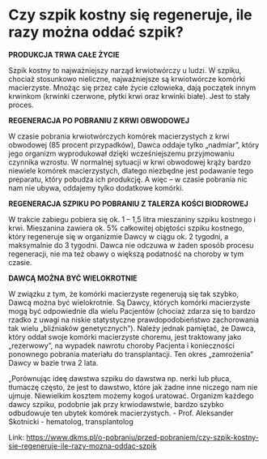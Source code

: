 # Czy szpik kostny się regeneruje, ile razy można oddać szpik?

**PRODUKCJA TRWA CAŁE ŻYCIE**


Szpik kostny to najważniejszy narząd krwiotwórczy u ludzi. W szpiku, chociaż stosunkowo nieliczne, najważniejsze są krwiotwórcze komórki macierzyste. Mnożąc się przez całe życie człowieka, dają początek innym krwinkom (krwinki czerwone, płytki krwi oraz krwinki białe). Jest to stały proces.  

  

**REGENERACJA PO POBRANIU Z KRWI OBWODOWEJ**


W czasie pobrania krwiotwórczych komórek macierzystych z krwi obwodowej (85 procent przypadków), Dawca oddaje tylko „nadmiar”, który jego organizm wyprodukował dzięki wcześniejszemu przyjmowaniu czynnika wzrostu. W normalnej sytuacji w krwi obwodowej krąży bardzo niewiele komórek macierzystych, dlatego niezbędne jest podawanie tego preparatu, który pobudza ich produkcję. A więc – w czasie pobrania nic nam nie ubywa, oddajemy tylko dodatkowe komórki.  

  

**REGENERACJA SZPIKU PO POBRANIU Z TALERZA KOŚCI BIODROWEJ**


W trakcie zabiegu pobiera się ok. 1 – 1,5 litra mieszaniny szpiku kostnego i krwi. Mieszanina zawiera ok. 5% całkowitej objętości szpiku kostnego, który regeneruje się w organizmie Dawcy w ciągu ok. 2 tygodni, a maksymalnie do 3 tygodni. Dawca nie odczuwa w żaden sposób procesu regeneracji, nie ma też obawy o większą podatność na choroby w tym czasie.  

  

**DAWCĄ MOŻNA BYĆ WIELOKROTNIE**


W związku z tym, że komórki macierzyste regenerują się tak szybko, Dawcą można być wielokrotnie. Są Dawcy, których komórki macierzyste mogą być odpowiednie dla wielu Pacjentów (chociaż zdarza się to bardzo rzadko z uwagi na niskie statystyczne prawdopodobieństwo zachorowania tak wielu „bliźniaków genetycznych”). Należy jednak pamiętać, że Dawca, który oddał swoje komórki macierzyste choremu, jest traktowany jako „rezerwowy”, na wypadek nawrotu choroby Pacjenta i konieczności ponownego pobrania materiału do transplantacji. Ten okres „zamrożenia” Dawcy w bazie trwa 2 lata.


„Porównując ideę dawstwa szpiku do dawstwa np. nerki lub płuca, tłumaczę często, że jest to dawstwo, które jak żadne inne niczego nam nie ujmuje. Niewielkim kosztem możemy kogoś uratować. Organizm każdego dawcy szpiku, podobnie jak przy krwiodawstwie, bardzo szybko odbudowuje ten ubytek komórek macierzystych. \- Prof. Aleksander Skotnicki \- hematolog, transplantolog

Link: https://www.dkms.pl/o-pobraniu/przed-pobraniem/czy-szpik-kostny-sie-regeneruje-ile-razy-mozna-oddac-szpik
